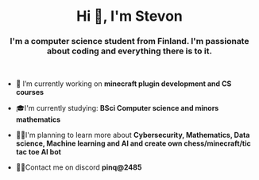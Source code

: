 <h1 align="center">Hi 👋, I'm Stevon</h1>
<h3 align="center">I'm a computer science student from Finland. I'm passionate about coding and everything there is to it.</h3>
  <br>

- 🔭 I’m currently working on **minecraft plugin development and CS courses**
- 🎓I'm currently studying: **BSci Computer science and minors mathematics**

- 👨‍💻I'm planning to learn more about **Cybersecurity, Mathematics, Data science, Machine learning and AI and create own chess/minecraft/tic tac toe AI bot**

- 🙋‍♂️Contact me on discord **pinq@2485**

<p align="left">
</p>

